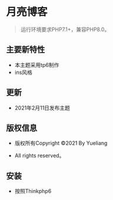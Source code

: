 月亮博客
===============

> 运行环境要求PHP7.1+，兼容PHP8.0。


## 主要新特性

* 本主题采用tp6制作
* ins风格

## 更新
* 2021年2月11日发布主题

## 版权信息

* 版权所有Copyright ©2021 By Yueliang

* All rights reserved。

## 安装
* 按照Thinkphp6
